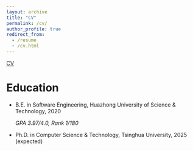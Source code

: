 ```yaml
---
layout: archive
title: "CV"
permalink: /cv/
author_profile: true
redirect_from:
  - /resume
  - /cv.html
---
```


[CV](/files/CV_LCB.pdf)


Education
======
* B.E. in Software Engineering, Huazhong University of Science & Technology, 2020

   *GPA 3.97/4.0, Rank 1/180*
* Ph.D. in Computer Science & Technology, Tsinghua University, 2025 (expected)

